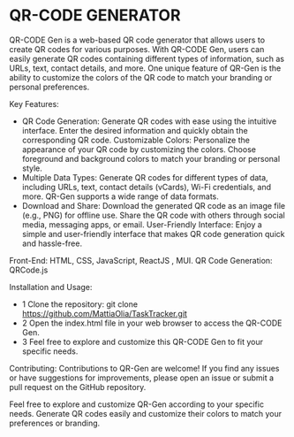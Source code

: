 # QR-CODE GENERATOR 

QR-CODE Gen is a web-based QR code generator that allows users to create QR codes for various purposes. With QR-CODE Gen, users can easily generate QR codes containing different types of information, such as URLs, text, contact details, and more. One unique feature of QR-Gen is the ability to customize the colors of the QR code to match your branding or personal preferences.

Key Features:

- QR Code Generation: Generate QR codes with ease using the intuitive interface. Enter the desired information and quickly obtain the corresponding QR code.
Customizable Colors: Personalize the appearance of your QR code by customizing the colors. Choose foreground and background colors to match your branding or personal style.
- Multiple Data Types: Generate QR codes for different types of data, including URLs, text, contact details (vCards), Wi-Fi credentials, and more. QR-Gen supports a wide range of data formats.
- Download and Share: Download the generated QR code as an image file (e.g., PNG) for offline use. Share the QR code with others through social media, messaging apps, or email.
User-Friendly Interface: Enjoy a simple and user-friendly interface that makes QR code generation quick and hassle-free.

Front-End: HTML, CSS, JavaScript, ReactJS , MUI.
QR Code Generation: QRCode.js

Installation and Usage:

- 1 Clone the repository: git clone https://github.com/MattiaOlia/TaskTracker.git
- 2 Open the index.html file in your web browser to access the QR-CODE Gen.
- 3 Feel free to explore and customize this QR-CODE Gen to fit your specific needs.

Contributing:
Contributions to QR-Gen are welcome! If you find any issues or have suggestions for improvements, please open an issue or submit a pull request on the GitHub repository.

Feel free to explore and customize QR-Gen according to your specific needs. Generate QR codes easily and customize their colors to match your preferences or branding.
